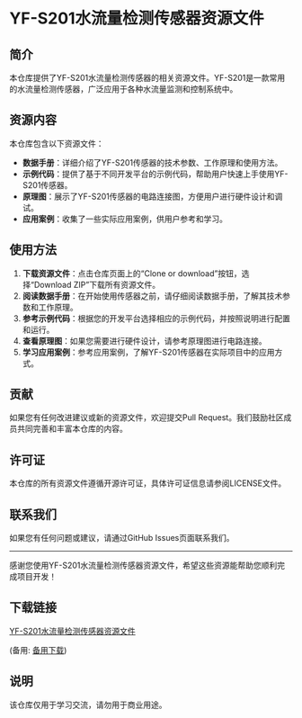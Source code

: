 # YF-S201水流量检测传感器资源文件

## 简介

本仓库提供了YF-S201水流量检测传感器的相关资源文件。YF-S201是一款常用的水流量检测传感器，广泛应用于各种水流量监测和控制系统中。

## 资源内容

本仓库包含以下资源文件：

- **数据手册**：详细介绍了YF-S201传感器的技术参数、工作原理和使用方法。
- **示例代码**：提供了基于不同开发平台的示例代码，帮助用户快速上手使用YF-S201传感器。
- **原理图**：展示了YF-S201传感器的电路连接图，方便用户进行硬件设计和调试。
- **应用案例**：收集了一些实际应用案例，供用户参考和学习。

## 使用方法

1. **下载资源文件**：点击仓库页面上的“Clone or download”按钮，选择“Download ZIP”下载所有资源文件。
2. **阅读数据手册**：在开始使用传感器之前，请仔细阅读数据手册，了解其技术参数和工作原理。
3. **参考示例代码**：根据您的开发平台选择相应的示例代码，并按照说明进行配置和运行。
4. **查看原理图**：如果您需要进行硬件设计，请参考原理图进行电路连接。
5. **学习应用案例**：参考应用案例，了解YF-S201传感器在实际项目中的应用方式。

## 贡献

如果您有任何改进建议或新的资源文件，欢迎提交Pull Request。我们鼓励社区成员共同完善和丰富本仓库的内容。

## 许可证

本仓库的所有资源文件遵循开源许可证，具体许可证信息请参阅LICENSE文件。

## 联系我们

如果您有任何问题或建议，请通过GitHub Issues页面联系我们。

---

感谢您使用YF-S201水流量检测传感器资源文件，希望这些资源能帮助您顺利完成项目开发！

## 下载链接
[YF-S201水流量检测传感器资源文件](https://pan.quark.cn/s/b89eeb571e6d) 

(备用: [备用下载](https://pan.baidu.com/s/1OaG6HrHwGAnRP-VcDBIi-w?pwd=1234))

## 说明

该仓库仅用于学习交流，请勿用于商业用途。
